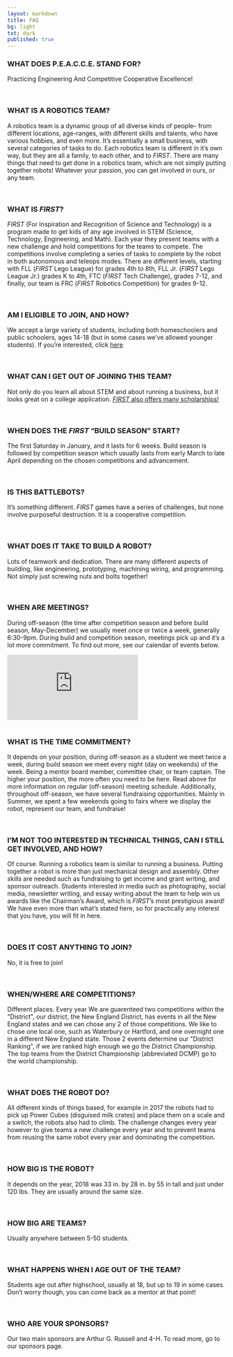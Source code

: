 ```yaml
---
layout: markdown
title: FAQ
bg: light
txt: dark
published: true
---
```


### **WHAT DOES P.E.A.C.C.E. STAND FOR?**

Practicing Engineering And Competitive Cooperative Excellence!

<br>

### **WHAT IS A ROBOTICS TEAM?**

A robotics team is a dynamic group of all diverse kinds of people– from different locations, age-ranges, with different skills and talents, who have various hobbies, and even more. It’s essentially a small business, with several categories of tasks to do. Each robotics team is different in it’s own way, but they are all a family, to each other, and to *FIRST*. There are many things that need to get done in a robotics team, which are not simply putting together robots! Whatever your passion, you can get involved in ours, or any team.

<br>

### **WHAT IS *FIRST*?**

*FIRST* (For Inspiration and Recognition of Science and Technology) is a program made to get kids of any age involved in STEM (Science, Technology, Engineering, and Math). Each year they present teams with a new challenge and hold competitions for the teams to compete. The competitions involve completing a series of tasks to complete by the robot in both autonomous and teleops modes. There are different levels, starting with FLL (*FIRST* Lego League) for grades 4th to 8th,  FLL Jr. (*FIRST* Lego League Jr.) grades K to 4th, FTC (*FIRST* Tech Challenge), grades 7-12, and finally, our team is FRC (*FIRST* Robotics Competition) for grades 9-12.

<br>

### **AM I ELIGIBLE TO JOIN, AND HOW?**

We accept a large variety of students, including both homeschoolers and public schoolers, ages 14-18 (but in some cases we’ve allowed younger students). If you’re interested, click [here](https://docs.google.com/forms/d/e/1FAIpQLSf-I-r2HuqeCvdwj9XRkW1Ck4lOpqPt3bFdXjb8xnGw3ArFNw/viewform)

<br>

### **WHAT CAN I GET OUT OF JOINING THIS TEAM?**

Not only do you learn all about STEM and about running a business, but it looks great on a college application. [*FIRST* also offers many scholarships!](https://www.firstinspires.org/alumni/scholarships)

<br>

### **WHEN DOES THE *FIRST* “BUILD SEASON” START?**

The first Saturday in January, and it lasts for 6 weeks. Build season is followed by competition season which usually lasts from early March to late April depending on the chosen competitions and advancement.

<br>

### **IS THIS BATTLEBOTS?**

It’s something different. *FIRST* games have a series of challenges, but none involve purposeful destruction. It is a cooperative competition.

<br>

### **WHAT DOES IT TAKE TO BUILD A ROBOT?**

Lots of teamwork and dedication. There are many different aspects of building, like engineering, prototyping, machining wiring, and programming. Not simply just screwing nuts and bolts together!

<br>

### **WHEN ARE MEETINGS?**

During off-season (the time after competition season and before build season, May-December) we usually meet once or twice a week, generally 6:30-9pm. During build and competition season, meetings pick up and it’s a lot more commitment. To find out more, see our calendar of events below.

<div class="embed-responsive embed-responsive-16by9">
<iframe class="embed-responsive-item" src="https://calendar.google.com/calendar/embed?height=700&wkst=1&bgcolor=%23ffffff&ctz=America%2FNew_York&showTitle=0&showNav=0&showPrint=0&showTabs=0&showCalendars=0&showTz=1&showDate=1&mode=MONTH&src=dGVhbUBwZWFjY2Uub3Jn&color=%23039BE5" style="border-width:0" frameborder="0" scrolling="no"></iframe>
<a href="https://calendar.google.com/calendar/embed?height=700&wkst=1&bgcolor=%23ffffff&ctz=America%2FNew_York&showTitle=0&showNav=0&showPrint=0&showTabs=0&showCalendars=0&showTz=1&showDate=1&mode=MONTH&src=dGVhbUBwZWFjY2Uub3Jn&color=%23039BE5" style="position:absolute; top:0; left:0; display:inline-block; width:500px; height:500px; z-index:5;"></a>
</div>

<br>

### **WHAT IS THE TIME COMMITMENT?**

It depends on your position, during off-season as a student we meet twice a week, during build season we meet every night (day on weekends) of the week. Being a mentor  board member, committee chair, or team captain. The higher your position, the more often you need to be here. Read above for more information on regular (off-season) meeting schedule. Additionally, throughout off-season, we have several fundraising opportunities. Mainly in Summer, we spent a few weekends going to fairs where we display the robot, represent our team, and fundraise!

<br>

### **I’M NOT TOO INTERESTED IN TECHNICAL THINGS, CAN I STILL GET INVOLVED, AND HOW?**

Of course. Running a robotics team is similar to running a business. Putting together a robot is more than just mechanical design and assembly. Other skills are needed such as fundraising to get income and grant writing, and sponsor outreach. Students interested in media such as photography, social media, newsletter writing, and essay writing about the team to help win us awards like the Chairman’s Award, which is *FIRST*’s most prestigious award! We have even more than what’s stated here, so for practically any interest that you have, you will fit in here.

<br>

### **DOES IT COST ANYTHING TO JOIN?**

No, it is free to join!

<br>

### **WHEN/WHERE ARE COMPETITIONS?**

Different places. Every year We are guarenteed two competitions within the "District", our district, the New England District, has events in all the New England states and we can chose any 2 of those competitions.  We like to chose one local one, such as Waterbury or Hartford, and one overnight one in a different New England state. Those 2 events determine our "District Ranking", if we are ranked high enough we go the District Championship.  The top teams from the District Championship (abbreviated DCMP) go to the world championship.

<br>

### **WHAT DOES THE ROBOT DO?**

All different kinds of things based, for example in 2017 the robots had to pick up Power Cubes (disguised milk crates) and place them on a scale and a switch, the robots also had to climb. The challenge changes every year however to give teams a new challenge every year and to prevent teams from reusing the same robot every year and dominating the competition.

<br>

### **HOW BIG IS THE ROBOT?**

It depends on the year, 2018 was 33 in. by 28 in. by 55 in tall and just under 120 lbs. They are usually around the same size.

<br>

### **HOW BIG ARE TEAMS?**

Usually anywhere between 5-50 students.

<br>

### **WHAT HAPPENS WHEN I AGE OUT OF THE TEAM?**

Students age out after highschool, usually at 18, but up to 19 in some cases. Don’t worry though, you can come back as a mentor at that point!

<br>

### **WHO ARE YOUR SPONSORS?**

Our two main sponsors are Arthur G. Russell and 4-H. To read more, go to our sponsors page.
